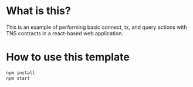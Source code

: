 # What is this?

This is an example of performing basic connect, tx, and query actions with TNS contracts in a react-based web application.

# How to use this template

```sh
npm install
npm start
```